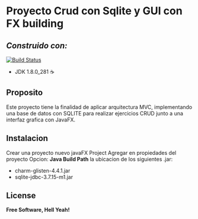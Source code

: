 # Proyecto Crud con Sqlite y GUI con FX building
## _Construido con:_

[![Build Status](https://img.icons8.com/dusk/2x/java-coffee-cup-logo.png)]()


- JDK 1.8.0_281 ☕️

## Proposito

Este proyecto tiene la finalidad de aplicar arquitectura MVC, implementando una base de datos con SQLITE para realizar ejercicios CRUD junto a una interfaz grafica con JavaFX.

## Instalacion

Crear una proyecto nuevo javaFX Project
Agregar en propiedades del proyecto Opcion: **Java Build Path** la ubicacion de los siguientes .jar:
- charm-glisten-4.4.1.jar
- sqlite-jdbc-3.7.15-m1.jar

## License

**Free Software, Hell Yeah!**

[//]: # (These are reference links used in the body of this note and get stripped out when the markdown processor does its job. There is no need to format nicely because it shouldn't be seen. Thanks SO - http://stackoverflow.com/questions/4823468/store-comments-in-markdown-syntax)

   [PlDb]: <https://github.com/joemccann/dillinger/tree/master/plugins/dropbox/README.md>
   [PlGh]: <https://github.com/joemccann/dillinger/tree/master/plugins/github/README.md>
   [PlGd]: <https://github.com/joemccann/dillinger/tree/master/plugins/googledrive/README.md>
   [PlOd]: <https://github.com/joemccann/dillinger/tree/master/plugins/onedrive/README.md>
   [PlMe]: <https://github.com/joemccann/dillinger/tree/master/plugins/medium/README.md>
   [PlGa]: <https://github.com/RahulHP/dillinger/blob/master/plugins/googleanalytics/README.md>

